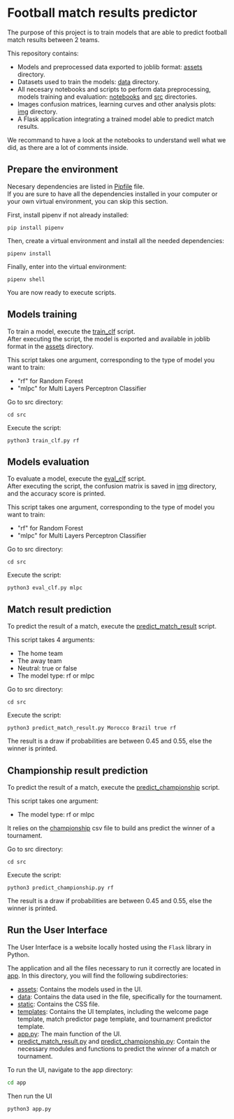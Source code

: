# Football match results predictor

The purpose of this project is to train models that are able to predict football match results between 2 teams.

This repository contains:
- Models and preprocessed data exported to joblib format: [assets](./assets/) directory.
- Datasets used to train the models: [data](./data/) directory.
- All necesary notebooks and scripts to perform data preprocessing, models training and evaluation: [notebooks](./notebooks/) and [src](./src/) directories.
- Images confusion matrices, learning curves and other analysis plots: [img](./img/) directory.
- A Flask application integrating a trained model able to predict match results.  
  
We recommand to have a look at the notebooks to understand well what we did, as there are a lot of comments inside.  
  
## Prepare the environment
Necesary dependencies are listed in [Pipfile](./Pipfile) file.  
If you are sure to have all the dependencies installed in your computer or your own virtual environment, you can skip this section.  
  
First, install pipenv if not already installed:  
```
pip install pipenv
```
Then, create a virtual environment and install all the needed dependencies:
```
pipenv install
```
Finally, enter into the virtual environment:
```
pipenv shell
```
You are now ready to execute scripts.

## Models training

To train a model, execute the [train_clf](./src/train_clf.py) script.  
After executing the script, the model is exported and available in joblib format in the [assets](./assets/) directory.  
     
This script takes one argument, corresponding to the type of model you want to train:
- "rf" for Random Forest
- "mlpc" for Multi Layers Perceptron Classifier

Go to src directory:
```
cd src
```
Execute the script:
```
python3 train_clf.py rf
```

## Models evaluation

To evaluate a model, execute the [eval_clf](./src/eval_clf.py) script.  
After executing the script, the confusion matrix is saved in [img](./img/confusion_matrices/) directory, and the accuracy score is printed.
     
This script takes one argument, corresponding to the type of model you want to train:
- "rf" for Random Forest
- "mlpc" for Multi Layers Perceptron Classifier

Go to src directory:
```
cd src
```
Execute the script:
```
python3 eval_clf.py mlpc
```

## Match result prediction

To predict the result of a match, execute the [predict_match_result](./src/predict_match_result.py) script.  
  
This script takes 4 arguments: 
- The home team
- The away team
- Neutral: true or false
- The model type: rf or mlpc
  
Go to src directory:

```
cd src
```
Execute the script:
```
python3 predict_match_result.py Morocco Brazil true rf
```
The result is a draw if probabilities are between 0.45 and 0.55, else the winner is printed.

## Championship result prediction

To predict the result of a match, execute the [predict_championship](./src/predict_championship.py) script.  
  
This script takes one argument: 
- The model type: rf or mlpc

It relies on the [championship](./data/championship.csv) csv file to build ans predict the winner of a tournament.
  
Go to src directory:

```
cd src
```
Execute the script:
```
python3 predict_championship.py rf
```
The result is a draw if probabilities are between 0.45 and 0.55, else the winner is printed.

## Run the User Interface

The User Interface is a website locally hosted using the `Flask` library in Python.

The application and all the files necessary to run it correctly are located in [app](./app/). In this directory, you will find the following subdirectories:

- [assets](./app/assets/): Contains the models used in the UI.
- [data](./app/data/): Contains the data used in the file, specifically for the tournament.
- [static](./app/static/): Contains the CSS file.
- [templates](./app/templates/): Contains the UI templates, including the welcome page template, match predictor page template, and tournament predictor template.
- [app.py](./app/app.py): The main function of the UI.
- [predict_match_result.py](./app/predict_match_result.py) and [predict_championship.py](./app/predict_championship.py): Contain the necessary modules and functions to predict the winner of a match or tournament.

To run the UI, navigate to the app directory:

```bash
cd app
```
Then run the UI

```bash
python3 app.py
```

